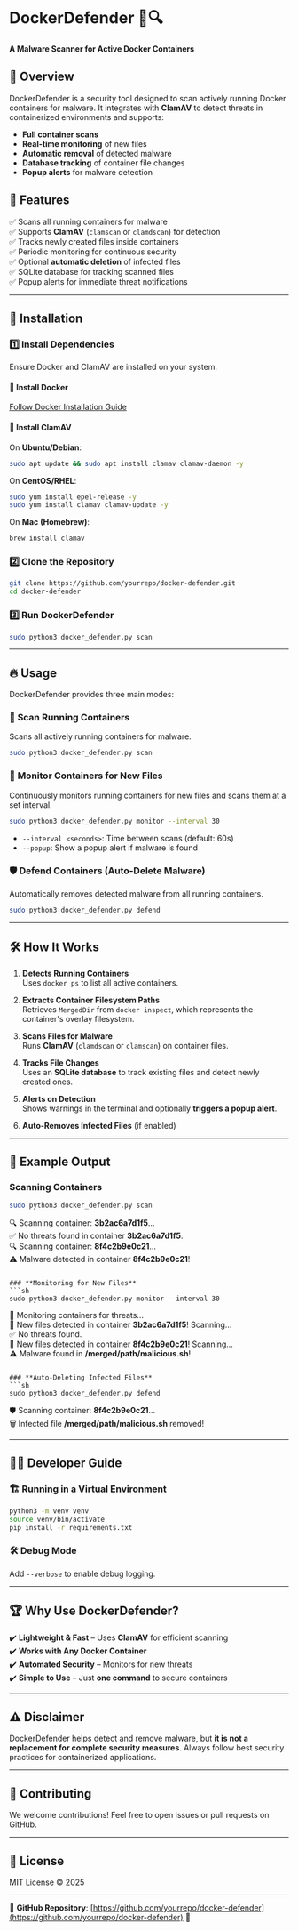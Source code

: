 # DockerDefender 🚀🔍  
**A Malware Scanner for Active Docker Containers**  

## 📖 Overview  
DockerDefender is a security tool designed to scan actively running Docker containers for malware. It integrates with **ClamAV** to detect threats in containerized environments and supports:  
- **Full container scans**  
- **Real-time monitoring** of new files  
- **Automatic removal** of detected malware  
- **Database tracking** of container file changes  
- **Popup alerts** for malware detection  

## 🎯 Features  
✅ Scans all running containers for malware  
✅ Supports **ClamAV** (`clamscan` or `clamdscan`) for detection  
✅ Tracks newly created files inside containers  
✅ Periodic monitoring for continuous security  
✅ Optional **automatic deletion** of infected files  
✅ SQLite database for tracking scanned files  
✅ Popup alerts for immediate threat notifications  

---

## 🚀 Installation  

### 1️⃣ Install Dependencies  
Ensure Docker and ClamAV are installed on your system.  

#### 📌 Install Docker  
[Follow Docker Installation Guide](https://docs.docker.com/get-docker/)  

#### 📌 Install ClamAV  
On **Ubuntu/Debian**:  
```sh
sudo apt update && sudo apt install clamav clamav-daemon -y
```
On **CentOS/RHEL**:  
```sh
sudo yum install epel-release -y
sudo yum install clamav clamav-update -y
```
On **Mac (Homebrew)**:  
```sh
brew install clamav
```

### 2️⃣ Clone the Repository  
```sh
git clone https://github.com/yourrepo/docker-defender.git
cd docker-defender
```

### 3️⃣ Run DockerDefender  
```sh
sudo python3 docker_defender.py scan
```

---

## 🔥 Usage  

DockerDefender provides three main modes:  

### 🔎 **Scan Running Containers**
Scans all actively running containers for malware.  
```sh
sudo python3 docker_defender.py scan
```

### 🔄 **Monitor Containers for New Files**
Continuously monitors running containers for new files and scans them at a set interval.  
```sh
sudo python3 docker_defender.py monitor --interval 30
```
- `--interval <seconds>`: Time between scans (default: 60s)  
- `--popup`: Show a popup alert if malware is found  

### 🛡️ **Defend Containers (Auto-Delete Malware)**
Automatically removes detected malware from all running containers.  
```sh
sudo python3 docker_defender.py defend
```

---

## 🛠️ How It Works  

1. **Detects Running Containers**  
   Uses `docker ps` to list all active containers.  

2. **Extracts Container Filesystem Paths**  
   Retrieves `MergedDir` from `docker inspect`, which represents the container's overlay filesystem.  

3. **Scans Files for Malware**  
   Runs **ClamAV** (`clamdscan` or `clamscan`) on container files.  

4. **Tracks File Changes**  
   Uses an **SQLite database** to track existing files and detect newly created ones.  

5. **Alerts on Detection**  
   Shows warnings in the terminal and optionally **triggers a popup alert**.  

6. **Auto-Removes Infected Files** (if enabled)  

---

## 📝 Example Output  

### **Scanning Containers**
```sh
sudo python3 docker_defender.py scan
```
🔍 Scanning container: **3b2ac6a7d1f5**...  
✅ No threats found in container **3b2ac6a7d1f5**.  
🔍 Scanning container: **8f4c2b9e0c21**...  
⚠️ Malware detected in container **8f4c2b9e0c21**!  
```

### **Monitoring for New Files**
```sh
sudo python3 docker_defender.py monitor --interval 30
```
🔄 Monitoring containers for threats...  
📂 New files detected in container **3b2ac6a7d1f5**! Scanning...  
✅ No threats found.  
📂 New files detected in container **8f4c2b9e0c21**! Scanning...  
⚠️ Malware found in **/merged/path/malicious.sh**!  
```

### **Auto-Deleting Infected Files**
```sh
sudo python3 docker_defender.py defend
```
🛡️ Scanning container: **8f4c2b9e0c21**...  
🗑️ Infected file **/merged/path/malicious.sh** removed!  

---

## 👨‍💻 Developer Guide  

### 🏗️ Running in a Virtual Environment  
```sh
python3 -m venv venv
source venv/bin/activate
pip install -r requirements.txt
```

### 🛠️ Debug Mode  
Add `--verbose` to enable debug logging.  

---

## 🏆 Why Use DockerDefender?  

✔️ **Lightweight & Fast** – Uses **ClamAV** for efficient scanning  
✔️ **Works with Any Docker Container**  
✔️ **Automated Security** – Monitors for new threats  
✔️ **Simple to Use** – Just **one command** to secure containers  

---

## ⚠️ Disclaimer  
DockerDefender helps detect and remove malware, but **it is not a replacement for complete security measures**. Always follow best security practices for containerized applications.  

---

## 🤝 Contributing  
We welcome contributions! Feel free to open issues or pull requests on GitHub.  

---

## 📜 License  
MIT License © 2025  

---

🔗 **GitHub Repository**: [https://github.com/yourrepo/docker-defender](https://github.com/yourrepo/docker-defender) 🚀
